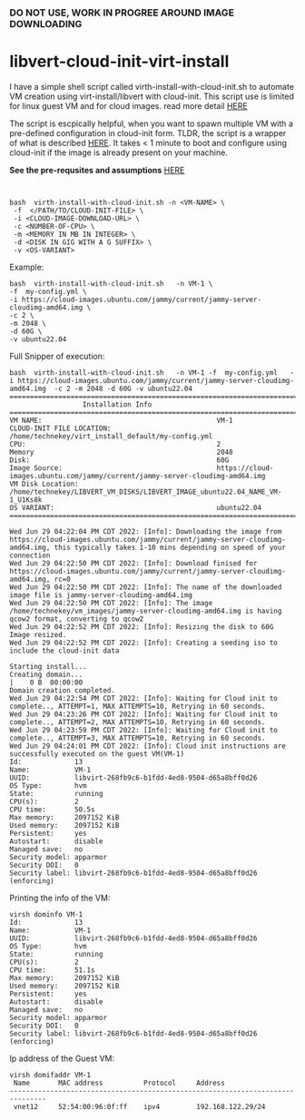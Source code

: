 ### DO NOT USE, WORK IN PROGREE AROUND IMAGE DOWNLOADING

# libvert-cloud-init-virt-install
I have a simple shell script called virth-install-with-cloud-init.sh to automate VM creation using virt-install/libvert with cloud-init.  This script use is limited for linux guest VM and for cloud images.  read more detail [HERE](https://technekey.com/create-virtual-machines-using-virt-installlibvert-with-cloud-init/)

The script is escpically helpful, when you want to spawn multiple VM with a pre-defined configuration in cloud-init form. TLDR, the script is a wrapper of what is described [HERE](https://technekey.com/create-virtual-machines-using-virt-installlibvert-with-cloud-init/).
 It takes < 1 minute to boot and configure using cloud-init if the image is already present on your machine. 

**See the pre-requsites and assumptions** [HERE](https://technekey.com/create-virtual-machines-using-virt-installlibvert-with-cloud-init/)

```


bash  virth-install-with-cloud-init.sh -n <VM-NAME> \
 -f  </PATH/TO/CLOUD-INIT-FILE> \
 -i <CLOUD-IMAGE-DOWNLOAD-URL> \
 -c <NUMBER-OF-CPU> \
 -m <MEMORY IN MB IN INTEGER> \
 -d <DISK IN GIG WITH A G SUFFIX> \
 -v <OS-VARIANT>
```

Example:

```
bash  virth-install-with-cloud-init.sh   -n VM-1 \
-f  my-config.yml \
-i https://cloud-images.ubuntu.com/jammy/current/jammy-server-cloudimg-amd64.img \
-c 2 \
-m 2048 \
-d 60G \
-v ubuntu22.04
```

Full Snipper of execution:

```
bash  virth-install-with-cloud-init.sh   -n VM-1 -f  my-config.yml   -i https://cloud-images.ubuntu.com/jammy/current/jammy-server-cloudimg-amd64.img  -c 2 -m 2048 -d 60G -v ubuntu22.04
=====================================================================================
                  Installation Info                                                
=====================================================================================
VM NAME:                                           VM-1
CLOUD-INIT FILE LOCATION:                          /home/technekey/virt_install_default/my-config.yml
CPU:                                               2
Memory                                             2048
Disk:                                              60G
Image Source:                                      https://cloud-images.ubuntu.com/jammy/current/jammy-server-cloudimg-amd64.img
VM Disk Location:                                  /home/technekey/LIBVERT_VM_DISKS/LIBVERT_IMAGE_ubuntu22.04_NAME_VM-1_U1Ks8k
OS VARIANT:                                        ubuntu22.04
=====================================================================================

Wed Jun 29 04:22:04 PM CDT 2022: [Info]: Downloading the image from https://cloud-images.ubuntu.com/jammy/current/jammy-server-cloudimg-amd64.img, this typically takes 1-10 mins depending on speed of your connection
Wed Jun 29 04:22:50 PM CDT 2022: [Info]: Download finised for https://cloud-images.ubuntu.com/jammy/current/jammy-server-cloudimg-amd64.img, rc=0
Wed Jun 29 04:22:50 PM CDT 2022: [Info]: The name of the downloaded image file is jammy-server-cloudimg-amd64.img
Wed Jun 29 04:22:50 PM CDT 2022: [Info]: The image /home/technekey/vm_images/jammy-server-cloudimg-amd64.img is having qcow2 format, converting to qcow2
Wed Jun 29 04:22:52 PM CDT 2022: [Info]: Resizing the disk to 60G
Image resized.
Wed Jun 29 04:22:52 PM CDT 2022: [Info]: Creating a seeding iso to include the cloud-init data

Starting install...
Creating domain...                                                                                                                                                                                            |    0 B  00:00:00     
Domain creation completed.
Wed Jun 29 04:22:54 PM CDT 2022: [Info]: Waiting for Cloud init to complete.., ATTEMPT=1, MAX ATTEMPTS=10, Retrying in 60 seconds.
Wed Jun 29 04:23:26 PM CDT 2022: [Info]: Waiting for Cloud init to complete.., ATTEMPT=2, MAX ATTEMPTS=10, Retrying in 60 seconds.
Wed Jun 29 04:23:59 PM CDT 2022: [Info]: Waiting for Cloud init to complete.., ATTEMPT=3, MAX ATTEMPTS=10, Retrying in 60 seconds.
Wed Jun 29 04:24:01 PM CDT 2022: [Info]: Cloud init instructions are successfully executed on the guest VM(VM-1)
Id:             13
Name:           VM-1
UUID:           libvirt-268fb9c6-b1fdd-4ed8-9504-d65a8bff0d26
OS Type:        hvm
State:          running
CPU(s):         2
CPU time:       50.5s
Max memory:     2097152 KiB
Used memory:    2097152 KiB
Persistent:     yes
Autostart:      disable
Managed save:   no
Security model: apparmor
Security DOI:   0
Security label: libvirt-268fb9c6-b1fdd-4ed8-9504-d65a8bff0d26 (enforcing)

```

Printing the info of the VM:

```
virsh dominfo VM-1
Id:             13
Name:           VM-1
UUID:           libvirt-268fb9c6-b1fdd-4ed8-9504-d65a8bff0d26
OS Type:        hvm
State:          running
CPU(s):         2
CPU time:       51.1s
Max memory:     2097152 KiB
Used memory:    2097152 KiB
Persistent:     yes
Autostart:      disable
Managed save:   no
Security model: apparmor
Security DOI:   0
Security label: libvirt-268fb9c6-b1fdd-4ed8-9504-d65a8bff0d26 (enforcing)
```

Ip address of the Guest VM:

```
virsh domifaddr VM-1
 Name       MAC address          Protocol     Address
-------------------------------------------------------------------------------
 vnet12     52:54:00:96:0f:ff    ipv4         192.168.122.29/24
```
